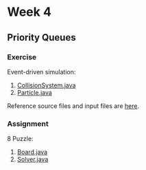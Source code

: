 # Week 4

## Priority Queues

### Exercise

Event-driven simulation:

1. [CollisionSystem.java](https://github.com/seineo/Algorithms/blob/master/Part1/week4/CollisionSystem.java)
2. [Particle.java](https://github.com/seineo/Algorithms/blob/master/Part1/week4/Particle.java)

Reference source files and input files are [here](https://algs4.cs.princeton.edu/61event/).

### Assignment

8 Puzzle:

1. [Board.java](https://github.com/seineo/Algorithms/blob/master/Part1/week4/Board.java)
2. [Solver.java](https://github.com/seineo/Algorithms/blob/master/Part1/week4/Solver.java)